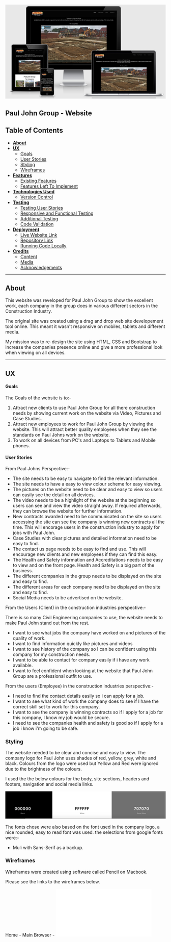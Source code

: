 ![responsiveimage](Documentation/Images/ResponsiveImage.png)

Paul John Group - Website
---

## Table of Contents

- [**About**](#About)
- [**UX**](#UX)
  - [Goals](#Goals)
  - [User Stories](#User-Stories)
  - [Styling](#Styling)
  - [Wireframes](#Wireframes)
- [**Features**](#Features)
  - [Existing Features](#Existing-Features)
  - [Features Left To Implement](#Features-Left-To-Implement)
- [**Technologies Used**](#Technologies-Used)
  - [Version Control](#Version-Control)
- [**Testing**](#Testing)
  - [Testing User Stories](#Testing-User-Stories)
  - [Responsive and Functional Testing](#Responsive-and-Functional-Testing)
  - [Additional Testing](#Additional-Testing)
  - [Code Validation](#Code-Validation)
- [**Deployment**](#Deployment)
  - [Live Website Link](#Live-App-Link)
  - [Repository Link](#Repository-Link)
  - [Running Code Locally](#Running-Code-Locally)
- [**Credits**](#Credits)
  - [Content](#Content)
  - [Media](#Media)
  - [Acknowledgements](#Acknowledgements)
  
---

## About

This website was reveloped for Paul John Group to show the excellent work, each company in the group does in various different sectors in the Construction Industry. 

The original site was created using a drag and drop web site developement tool online. This meant it wasn't responsive on mobiles, tablets and different media.

My mission was to re-design the site using HTML, CSS and Bootstrap to increase the companies presence online and give a more professional look when viewing on all devices.

___

## UX

#### Goals

The Goals of the website is to:-
1. Attract new clients to use Paul John Group for all there construction needs by showing current work on the website via Video, Pictures and Case Studies.
2. Attract new employees to work for Paul John Group by viewing the website. This will attract better quality employees when they see the standards on Paul Johns work on the website.
3. To work on all devices from PC's and Laptops to Tablets and Mobile phones.

#### User Stories

From Paul Johns Perspective:-

- The site needs to be easy to navigate to find the relevant information.
- The site needs to have a easy to view colour scheme for easy viewing.
- The pictures on the website need to be clear and easy to view so users can easily see the detail on all devices.
- The video needs to be a highlight of the website at the beginning so users can see and view the video straight away. If required afterwards, they can browse the website for further information.
- New contracts awarded need to be communicated on the site so users accessing the site can see the company is winning new contracts all the time. This will encorage users in the construction industry to apply for jobs with Paul John.
- Case Studies with clear pictures and detailed information need to be easy to find.
- The contact us page needs to be easy to find and use. This will encourage new clients and new employees if they can find this easy.
- The Health and Safety information and Accreditations needs to be easy to view and on the front page. Health and Safety is a big part of the business.
- The different companies in the group needs to be displayed on the site and easy to find.
- The different areas for each company need to be displayed on the site and easy to find.
- Social Media needs to be advertised on the website.

From the Users (Client) in the construction industries perspective:-

There is so many Civil Engineering companies to use, the website needs to make Paul John stand out from the rest.

- I want to see what jobs the company have worked on and pictures of the quality of work.
- I want to find information quickly like pictures and videos
- I want to see history of the company so I can be confident using this company for my construction needs.
- I want to be able to contact for company easily if i have any work available.
- I want to feel confident when looking at the website that Paul John Group are a professional outfit to use.

From the users (Employee) in the construction industries perspective:-

- I need to find the contact details easily so i can apply for a job.
- I want to see what kind of work the company does to see if I have the correct skill set to work for this company.
- I want to see the company is winning contracts so if I apply for a job for this company, I know my job would be secure.
- I need to see the companies health and safety is good so if I apply for a job i know i'm going to be safe.


### Styling

The website needed to be clear and concise and easy to view. The company logo for Paul John uses shades of red, yellow, grey, white and black. Colours from the logo were used but Yellow and Red were ignored due to the brightness of the colours.

I used the the below colours for the body, site sections, headers and footers, navigation and social media links.


![ColourScheme](Documentation/Images/ColourScheme.png)

The fonts chose were also based on the font used in the company logo, a nice rounded, easy to read font was used. the selections from google fonts were:-

- Muli with Sans-Serif as a backup.

### Wireframes

Wireframes were created using software called Pencil on Macbook.

Please see the links to the wireframes below.

Home - Main Browser - ![MainBrowserHome](Documentation/Wireframes/Home-MainBrowser.pdf)












